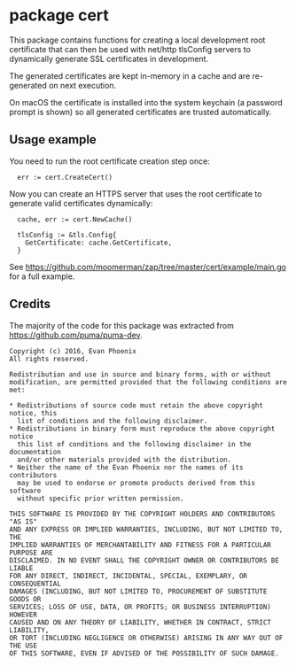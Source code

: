 # package cert

This package contains functions for creating a local development root
certificate that can then be used with net/http tlsConfig servers to dynamically
generate SSL certificates in development.

The generated certificates are kept in-memory in a cache and are re-generated
on next execution.

On macOS the certificate is installed into the system keychain (a password
prompt is shown) so all generated certificates are trusted automatically.

## Usage example

You need to run the root certificate creation step once:

```
  err := cert.CreateCert()
```

Now you can create an HTTPS server that uses the root certificate to generate
valid certificates dynamically:

```
  cache, err := cert.NewCache()

  tlsConfig := &tls.Config{
    GetCertificate: cache.GetCertificate,
  }
```

See https://github.com/moomerman/zap/tree/master/cert/example/main.go for
a full example.

## Credits

The majority of the code for this package was extracted from
https://github.com/puma/puma-dev.

```
Copyright (c) 2016, Evan Phoenix
All rights reserved.

Redistribution and use in source and binary forms, with or without
modification, are permitted provided that the following conditions are met:

* Redistributions of source code must retain the above copyright notice, this
  list of conditions and the following disclaimer.
* Redistributions in binary form must reproduce the above copyright notice
  this list of conditions and the following disclaimer in the documentation
  and/or other materials provided with the distribution.
* Neither the name of the Evan Phoenix nor the names of its contributors
  may be used to endorse or promote products derived from this software
  without specific prior written permission.

THIS SOFTWARE IS PROVIDED BY THE COPYRIGHT HOLDERS AND CONTRIBUTORS "AS IS"
AND ANY EXPRESS OR IMPLIED WARRANTIES, INCLUDING, BUT NOT LIMITED TO, THE
IMPLIED WARRANTIES OF MERCHANTABILITY AND FITNESS FOR A PARTICULAR PURPOSE ARE
DISCLAIMED. IN NO EVENT SHALL THE COPYRIGHT OWNER OR CONTRIBUTORS BE LIABLE
FOR ANY DIRECT, INDIRECT, INCIDENTAL, SPECIAL, EXEMPLARY, OR CONSEQUENTIAL
DAMAGES (INCLUDING, BUT NOT LIMITED TO, PROCUREMENT OF SUBSTITUTE GOODS OR
SERVICES; LOSS OF USE, DATA, OR PROFITS; OR BUSINESS INTERRUPTION) HOWEVER
CAUSED AND ON ANY THEORY OF LIABILITY, WHETHER IN CONTRACT, STRICT LIABILITY,
OR TORT (INCLUDING NEGLIGENCE OR OTHERWISE) ARISING IN ANY WAY OUT OF THE USE
OF THIS SOFTWARE, EVEN IF ADVISED OF THE POSSIBILITY OF SUCH DAMAGE.
```
